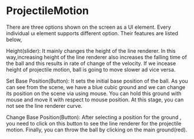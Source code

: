 # ProjectileMotion

There are three options shown on the screen as a UI element. Every individual uı element supports different option.
Their features are listed below,

Height(slider): It mainly changes the height of the line renderer. In this way,increasing height of the line renderer also increases the falling time of the ball and this results in rate of change of the velocity. If we incease height of projectile motion, ball is going to move slower ad vice versa.

Set Base Position(Button): It sets the initial base position of the ball. As you can see from the scene, we have a blue cubic ground and we can change its position on the scene
via using mouse. You can hold this ground with mouse and move it with respect to mouse position. At this stage, you can not see the line renderer curve.

Change Base Position(Button): After selecting a position for the ground , you need to click on this button to see the line renderer for the projectile motion. Finally, you can throw the ball by clicking on the main ground(red).




 
